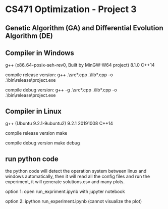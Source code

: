 # CS471 Optimization - Project 3

## Genetic Algorithm (GA) and Differential Evolution Algorithm (DE)

## Compiler in Windows
g++ (x86_64-posix-seh-rev0, Built by MinGW-W64 project) 8.1.0
C++14

compile release version: 
g++ .\src\*.cpp .\lib\*.cpp -o .\bin\release\project.exe

compile debug version: 
g++ -g .\src\*.cpp .\lib\*.cpp -o .\bin\release\project.exe

## Compiler in Linux
g++ (Ubuntu 9.2.1-9ubuntu2) 9.2.1 20191008
C++14

compile release version
make 

compile debug version
make debug

## run python code
the python code will detect the operation system between linux and windows automatically, then it will read all the config files and run the experiment, it will generate solutions.csv and many plots.

option 1: open run_expriment.ipynb with jupyter notebook

option 2: ipython run_experiment.ipynb (cannot visualize the plot)
